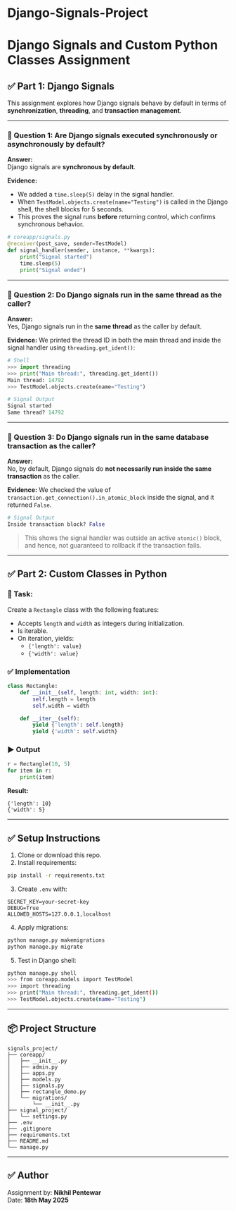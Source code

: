 # Django-Signals-Project

# Django Signals and Custom Python Classes Assignment

## ✅ Part 1: Django Signals

This assignment explores how Django signals behave by default in terms of **synchronization**, **threading**, and **transaction management**.

---

### 🔹 Question 1: Are Django signals executed synchronously or asynchronously by default?

**Answer:**  
Django signals are **synchronous by default**.

**Evidence:**
- We added a `time.sleep(5)` delay in the signal handler.
- When `TestModel.objects.create(name="Testing")` is called in the Django shell, the shell blocks for 5 seconds.
- This proves the signal runs **before** returning control, which confirms synchronous behavior.

```python
# coreapp/signals.py
@receiver(post_save, sender=TestModel)
def signal_handler(sender, instance, **kwargs):
    print("Signal started")
    time.sleep(5)
    print("Signal ended")
```

---

### 🔹 Question 2: Do Django signals run in the same thread as the caller?

**Answer:**  
Yes, Django signals run in the **same thread** as the caller by default.

**Evidence:**
We printed the thread ID in both the main thread and inside the signal handler using `threading.get_ident()`:

```python
# Shell
>>> import threading
>>> print("Main thread:", threading.get_ident())
Main thread: 14792
>>> TestModel.objects.create(name="Testing")

# Signal Output
Signal started  
Same thread? 14792
```

---

### 🔹 Question 3: Do Django signals run in the same database transaction as the caller?

**Answer:**  
No, by default, Django signals do **not necessarily run inside the same transaction** as the caller.

**Evidence:**
We checked the value of `transaction.get_connection().in_atomic_block` inside the signal, and it returned `False`.

```python
# Signal Output
Inside transaction block? False
```

> This shows the signal handler was outside an active `atomic()` block, and hence, not guaranteed to rollback if the transaction fails.

---

## ✅ Part 2: Custom Classes in Python

### 🎯 Task:
Create a `Rectangle` class with the following features:
- Accepts `length` and `width` as integers during initialization.
- Is iterable.
- On iteration, yields:
  - `{'length': value}`
  - `{'width': value}`

### ✅ Implementation

```python
class Rectangle:
    def __init__(self, length: int, width: int):
        self.length = length
        self.width = width

    def __iter__(self):
        yield {'length': self.length}
        yield {'width': self.width}
```

### ▶️ Output

```python
r = Rectangle(10, 5)
for item in r:
    print(item)
```

**Result:**
```
{'length': 10}
{'width': 5}
```

---

## ✅ Setup Instructions

1. Clone or download this repo.
2. Install requirements:

```bash
pip install -r requirements.txt
```

3. Create `.env` with:
```env
SECRET_KEY=your-secret-key
DEBUG=True
ALLOWED_HOSTS=127.0.0.1,localhost
```

4. Apply migrations:

```bash
python manage.py makemigrations
python manage.py migrate
```

5. Test in Django shell:

```bash
python manage.py shell
>>> from coreapp.models import TestModel
>>> import threading
>>> print("Main thread:", threading.get_ident())
>>> TestModel.objects.create(name="Testing")
```

---

## 📦 Project Structure

```
signals_project/
├── coreapp/
│   ├── __init__.py
│   ├── admin.py
│   ├── apps.py
│   ├── models.py
│   ├── signals.py
│   ├── rectangle_demo.py
│   └── migrations/
│       └── __init__.py
├── signal_project/
│   └── settings.py
├── .env
├── .gitignore
├── requirements.txt
├── README.md
└── manage.py
```

---

## ✅ Author

Assignment by: **Nikhil Pentewar**  
Date: **18th May 2025**
